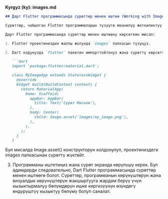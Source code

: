 
**Kyrgyz (ky): images.md**

```markdown
## Дарт Flutter программасында сүрөттөр менен иштөө (Working with Images)

Сүрөттөр, чабылган Flutter программаларын түзүүгө маанилүү жеткиликтүү бөлүм болуп саналат. Dart Flutter, сүрөттөр менен иштөөгө жана аларды программада көрсөтүүгө чечүүлүктү мамайыздоо бир жол берет.

Дарт Flutter программасында сүрөттөр менен иштөөнү көрсөткөн мисал:

1. Flutter проектиниздин жалпы жолунда `images` папкасын түзүңүз.

2. Dart кодунузда `flutter` пакетин импорттойтонуз жана сүрөттү көрсөтүү үчүн `Image` виджетин колдонуңуз:

   ```dart
   import 'package:flutter/material.dart';

   class MyImageApp extends StatelessWidget {
     @override
     Widget build(BuildContext context) {
       return MaterialApp(
         home: Scaffold(
           appBar: AppBar(
             title: Text('Сүрөт Мисали'),
           ),
           body: Center(
             child: Image.asset('images/my_image.png'),
           ),
         ),
       );
     }
   }
   ```
Бул мисалда Image.asset() конструкторун колдонулуп, проектиниздеги images папкасынан сүрөттү жүктөйт.

3. Программаны иштетиңиз жана сүрөт экранда көрүлүшү керек.
Бул адимдерди следовательно, Dart Flutter программасында сүрөттөр менен иштөөгө болот. Сүрөттөр, программанын көрүнүштөрүн жана визуалдык көрүнүштөрүн жакшыртууга жардам берүү үчүн кызыктырмалуу бөлүмдөрүн ишке киргизүүнүн өзүндөгү өндүрүштүү кызыктуу бөлүмү болуп саналат.
